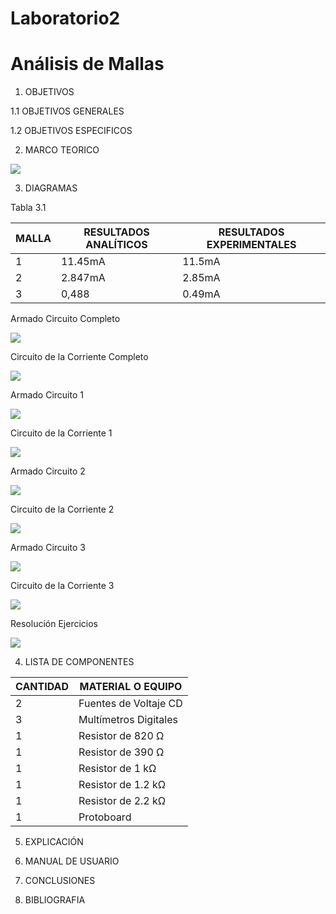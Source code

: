 # Laboratorio2
# Análisis de Mallas

1. OBJETIVOS

1.1 OBJETIVOS GENERALES

1.2 OBJETIVOS ESPECIFICOS

2. MARCO TEORICO

![](https://github.com/JosueCamp2020/Laboratorio2/blob/main/Imagenes/Ana%CC%81lisis%20de%20mallas-3.jpg)

3. DIAGRAMAS

Tabla 3.1

| MALLA | RESULTADOS ANALÍTICOS | RESULTADOS EXPERIMENTALES |
| ------------- | ------------- | ------------- |
| 1 | 11.45mA  | 11.5mA |
| 2 | 2.847mA | 2.85mA |
| 3 | 0,488 | 0.49mA |

Armado Circuito Completo

![](https://github.com/JosueCamp2020/Laboratorio2/blob/main/Imagenes/TotalVacio.png)

Circuito de la Corriente Completo

![](https://github.com/JosueCamp2020/Laboratorio2/blob/main/Imagenes/Total1.png)

Armado Circuito 1

![](https://github.com/JosueCamp2020/Laboratorio2/blob/main/Imagenes/Corriente1Vacio.png)

Circuito de la Corriente 1 

![](https://github.com/JosueCamp2020/Laboratorio2/blob/main/Imagenes/Corriente1.png)

Armado Circuito 2

![](https://github.com/JosueCamp2020/Laboratorio2/blob/main/Imagenes/Corriente2Vacia.png)

Circuito de la Corriente 2

![](https://github.com/JosueCamp2020/Laboratorio2/blob/main/Imagenes/Corriente2.png)

Armado Circuito 3

![](https://github.com/JosueCamp2020/Laboratorio2/blob/main/Imagenes/Corriente3Vacia.png)

Circuito de la Corriente 3

![](https://github.com/JosueCamp2020/Laboratorio2/blob/main/Imagenes/Corriente3.png)

Resolución Ejercicios

![](https://github.com/JosueCamp2020/Laboratorio2/blob/main/Imagenes/Calculos1.png)


4. LISTA DE COMPONENTES

| CANTIDAD | MATERIAL O EQUIPO |
| ------------- | ------------- |
| 2 | Fuentes de Voltaje CD  |
| 3 | Multímetros Digitales |
| 1 | Resistor de 820 Ω |
| 1 | Resistor de 390 Ω |
| 1 | Resistor de 1 kΩ  |
| 1 | Resistor de 1.2 kΩ  |
| 1 | Resistor de 2.2 kΩ  |
| 1 | Protoboard  |

5. EXPLICACIÓN

6. MANUAL DE USUARIO

6. CONCLUSIONES

7. BIBLIOGRAFIA
